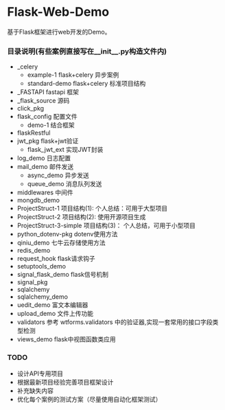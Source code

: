 # Flask-Web-Demo
基于Flask框架进行web开发的Demo。

### 目录说明(有些案例直接写在__init__.py构造文件内)
- _celery
    - example-1 flask+celery 异步案例
    - standard-demo flask+celery 标准项目结构
- _FASTAPI fastapi 框架
- _flask_source 源码
- click_pkg
- flask_config 配置文件
    - demo-1 结合框架
- flaskRestful
- jwt_pkg   flask+jwt验证
    - flask_jwt_ext 实现JWT封装
- log_demo 日志配置
- mail_demo 邮件发送
    - async_demo 异步发送
    - queue_demo 消息队列发送
- middlewares 中间件
- mongdb_demo
- ProjectStruct-1 项目结构(1): 个人总结：可用于大型项目
- ProjectStruct-2 项目结构(2): 使用开源项目生成
- ProjectStruct-3-simple 项目结构(3)： 个人总结，可用于小型项目
- python_dotenv-pkg dotenv使用方法
- qiniu_demo 七牛云存储使用方法
- redis_demo
- request_hook  flask请求钩子
- setuptools_demo
- signal_flask_demo flask信号机制
- signal_pkg
- sqlalchemy
- sqlalchemy_demo
- uedit_demo 富文本编辑器
- upload_demo 文件上传功能
- validators 参考 wtforms.validators 中的验证器,实现一套常用的接口字段类型检测
- views_demo flask中视图函数类应用

### TODO 
- 设计API专用项目
- 根据最新项目经验完善项目框架设计
- 补充缺失内容
- 优化每个案例的测试方案（尽量使用自动化框架测试）

